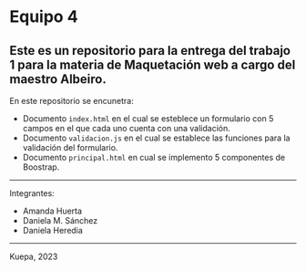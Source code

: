 # Equipo 4
Este es un repositorio para la entrega del trabajo 1 para la materia de Maquetación web a cargo del maestro Albeiro.
---
En este repositorio se encunetra:
- Documento `index.html` en el cual se esteblece un formulario con 5 campos en el que cada uno cuenta con una validación.
- Documento `validacion.js` en el cual se establece las funciones para la validación del formulario.
- Documento `principal.html` en cual se implemento 5 componentes de Boostrap.
---
Integrantes:
- Amanda Huerta
- Daniela M. Sánchez
- Daniela Heredia
---
Kuepa, 2023
